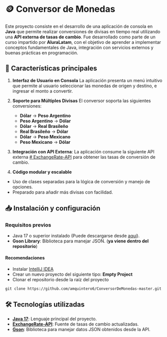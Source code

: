# 🪙 Conversor de Monedas

Este proyecto consiste en el desarrollo de una aplicación de consola en **Java** que permite realizar conversiones de divisas en tiempo real utilizando una **API externa de tasas de cambio**. Fue desarrollado como parte de un curso impartido por **AluraLatam**, con el objetivo de aprender a implementar conceptos fundamentales de Java, integración con servicios externos y buenas prácticas en programación.

## 🚀 **Características principales**

1. **Interfaz de Usuario en Consola** 
    La aplicación presenta un menú intuitivo que permite al usuario seleccionar las monedas de origen y destino, e ingresar el monto a convertir.
    
2. **Soporte para Múltiples Divisas** 
    El conversor soporta las siguientes conversiones:
	- **Dólar** → **Peso Argentino**
	- **Peso Argentino** → **Dólar**
	- **Dólar** → **Real Brasileño**
	- **Real Brasileño** → **Dólar**
	- **Dólar** → **Peso Mexicano**
	- **Peso Mexicano** → **Dólar**
    
3. **Integración con API Externa**:
    La aplicación consume la siguiente API externa [# ExchangeRate-API](https://www.exchangerate-api.com/) para obtener las tasas de conversión de cambio. 
    
4. **Código modular y escalable**
- Uso de clases separadas para la lógica de conversión y manejo de opciones.
- Preparado para añadir más divisas con facilidad.

## 📥 **Instalación y configuración**
### **Requisitos previos**
- Java 17 o superior instalado (Puede descargarse desde [aquí](https://www.oracle.com/java/technologies/javase/jdk17-archive-downloads.html)).
- **Gson Library**: Biblioteca para manejar JSON. (**ya viene dentro del repositorio**)
#### **Recomendaciones**
- Instalar [IntelliJ IDEA](https://www.jetbrains.com/idea/download/?section=windows)
- Crear un nuevo proyecto del siguiente tipo: **Empty Project**
- Clonar el repositorio desde la raíz del proyecto 
```
git clone https://github.com/amquintero6/ConversorDeMonedas-master.git
```

## 🛠️ **Tecnologías utilizadas**
- [**Java 17**](https://www.oracle.com/java/technologies/javase/jdk17-archive-downloads.html): Lenguaje principal del proyecto.
- [**ExchangeRate-API**](https://www.exchangerate-api.com/): Fuente de tasas de cambio actualizadas.
- [**Gson**](https://mvnrepository.com/artifact/com.google.code.gson/gson): Biblioteca para manejar datos JSON obtenidos desde la API.

